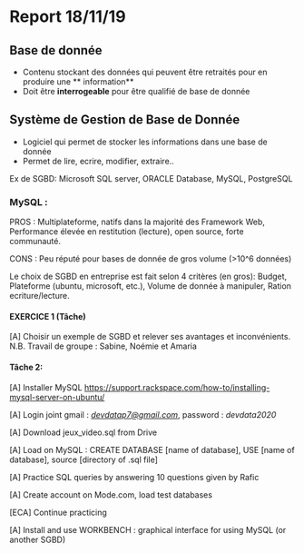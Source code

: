 # Report 18/11/19

## Base de donnée

* Contenu stockant des données qui peuvent être retraités pour en produire une ** information** 
* Doit être **interrogeable** pour être qualifié de base de donnée

## Système de Gestion de Base de Donnée

* Logiciel qui permet de stocker les informations dans une base de donnée
* Permet de lire, ecrire, modifier, extraire..

Ex de SGBD: Microsoft SQL server, ORACLE Database, MySQL, PostgreSQL

### MySQL :

 PROS : Multiplateforme, natifs dans la majorité des Framework Web, Performance élevée en restitution (lecture), open source, forte communauté.

 CONS : Peu réputé pour bases de donnée de gros volume (>10^6 données)

Le choix de SGBD en entreprise est fait selon 4 critères (en gros):
Budget, Plateforme (ubuntu, microsoft, etc.), Volume de donnée à manipuler, Ration ecriture/lecture.


#### EXERCICE 1 (Tâche)

[A] Choisir un exemple de SGBD et relever ses avantages et inconvénients.
N.B. Travail de groupe : Sabine, Noémie et Amaria

#### Tâche 2:

[A] Installer MySQL  https://support.rackspace.com/how-to/installing-mysql-server-on-ubuntu/

[A] Login joint gmail : *devdatap7@gmail.com*, password : *devdata2020*

[A] Download jeux_video.sql from Drive

[A] Load on MySQL : CREATE DATABASE [name of database], USE [name of database], source [directory of .sql file]

[A] Practice SQL queries by answering 10 questions given by Rafic

[A] Create account on Mode.com, load test databases

[ECA] Continue practicing

[A] Install and use WORKBENCH : graphical interface for using MySQL (or another SGBD)
		   		   
